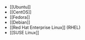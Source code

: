 - [[Ubuntu]]
- [[CentOS]]
- [[Fedora]]
- [[Debian]]
- [[Red Hat Enterprise Linux]] (RHEL)
- [[SUSE Linux]]

